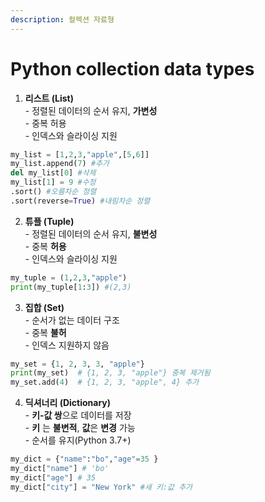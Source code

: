 ```yaml
---
description: 컬렉션 자료형
---
```


# Python collection data types

1. **리스트 (List)**\
   \- 정렬된 데이터의  순서 유지, **가변성**\
   \- 중복 허용\
   \- 인덱스와 슬라이싱 지원

```python
my_list = [1,2,3,"apple",[5,6]]
my_list.append(7) #추가
del my_list[0] #삭제
my_list[1] = 9 #수정
.sort() #오름차순 정렬
.sort(reverse=True) #내림차순 정렬
```



2. **튜플 (Tuple)**\
   \- 정렬된 데이터의 순서 유지, **불변성**\
   \- 중복 **허용**\
   \- 인덱스와 슬라이싱 지원

```python
my_tuple = (1,2,3,"apple")
print(my_tuple[1:3]) #(2,3) 
```

3. **집합 (Set)**\
   \- 순서가 없는 데이터 구조\
   \- 중복 **불허**\
   \- 인덱스 지원하지 않음

```python
my_set = {1, 2, 3, 3, "apple"}  
print(my_set)  # {1, 2, 3, "apple"} 중복 제거됨
my_set.add(4)  # {1, 2, 3, "apple", 4} 추가
```

4. **딕셔너리 (Dictionary)**\
   \- **키-값 쌍**으로 데이터를 저장\
   \- **키** 는 **불변적**, **값**은 **변경** 가능\
   \- 순서를 유지(Python 3.7+)

```python
my_dict = {"name":"bo","age"=35 }
my_dict["name"] # 'bo'
my_dict["age"] # 35
my_dict["city"] = "New York" #새 키:값 추가
```
